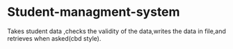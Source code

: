 # Student-managment-system
 Takes student data ,checks the validity of the data,writes the data in file,and retrieves when asked(cbd style).
